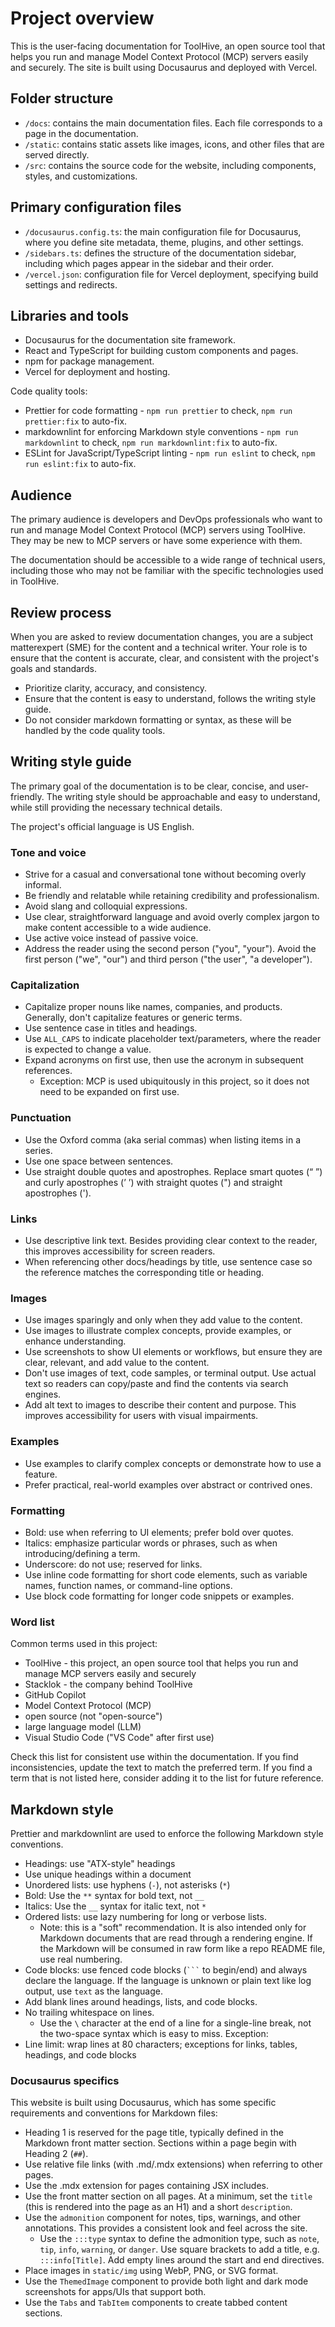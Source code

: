 # Project overview

This is the user-facing documentation for ToolHive, an open source tool that helps you run and manage Model Context Protocol (MCP) servers easily and securely. The site is built using Docusaurus and deployed with Vercel.

## Folder structure

- `/docs`: contains the main documentation files. Each file corresponds to a page in the documentation.
- `/static`: contains static assets like images, icons, and other files that are served directly.
- `/src`: contains the source code for the website, including components, styles, and customizations.

## Primary configuration files

- `/docusaurus.config.ts`: the main configuration file for Docusaurus, where you define site metadata, theme, plugins, and other settings.
- `/sidebars.ts`: defines the structure of the documentation sidebar, including which pages appear in the sidebar and their order.
- `/vercel.json`: configuration file for Vercel deployment, specifying build settings and redirects.

## Libraries and tools

- Docusaurus for the documentation site framework.
- React and TypeScript for building custom components and pages.
- npm for package management.
- Vercel for deployment and hosting.

Code quality tools:

- Prettier for code formatting - `npm run prettier` to check, `npm run prettier:fix` to auto-fix.
- markdownlint for enforcing Markdown style conventions - `npm run markdownlint` to check, `npm run markdownlint:fix` to auto-fix.
- ESLint for JavaScript/TypeScript linting - `npm run eslint` to check, `npm run eslint:fix` to auto-fix.

## Audience

The primary audience is developers and DevOps professionals who want to run and manage Model Context Protocol (MCP) servers using ToolHive. They may be new to MCP servers or have some experience with them.

The documentation should be accessible to a wide range of technical users, including those who may not be familiar with the specific technologies used in ToolHive.

## Review process

When you are asked to review documentation changes, you are a subject matterexpert (SME) for the content and a technical writer. Your role is to ensure that the content is accurate, clear, and consistent with the project's goals and standards.

- Prioritize clarity, accuracy, and consistency.
- Ensure that the content is easy to understand, follows the writing style guide.
- Do not consider markdown formatting or syntax, as these will be handled by the code quality tools.

## Writing style guide

The primary goal of the documentation is to be clear, concise, and user-friendly. The writing style should be approachable and easy to understand, while still providing the necessary technical details.

The project's official language is US English.

### Tone and voice

- Strive for a casual and conversational tone without becoming overly informal.
- Be friendly and relatable while retaining credibility and professionalism.
- Avoid slang and colloquial expressions.
- Use clear, straightforward language and avoid overly complex jargon to make content accessible to a wide audience.
- Use active voice instead of passive voice.
- Address the reader using the second person ("you", "your"). Avoid the first person ("we", "our") and third person ("the user", "a developer").

### Capitalization

- Capitalize proper nouns like names, companies, and products. Generally, don't capitalize features or generic terms.
- Use sentence case in titles and headings.
- Use `ALL_CAPS` to indicate placeholder text/parameters, where the reader is expected to change a value.
- Expand acronyms on first use, then use the acronym in subsequent references.
  - Exception: MCP is used ubiquitously in this project, so it does not need to be expanded on first use.

### Punctuation

- Use the Oxford comma (aka serial commas) when listing items in a series.
- Use one space between sentences.
- Use straight double quotes and apostrophes. Replace smart quotes (“ ”) and curly apostrophes (’ ’) with straight quotes (") and straight apostrophes (').

### Links

- Use descriptive link text. Besides providing clear context to the reader, this improves accessibility for screen readers.
- When referencing other docs/headings by title, use sentence case so the reference matches the corresponding title or heading.

### Images

- Use images sparingly and only when they add value to the content.
- Use images to illustrate complex concepts, provide examples, or enhance understanding.
- Use screenshots to show UI elements or workflows, but ensure they are clear, relevant, and add value to the content.
- Don't use images of text, code samples, or terminal output. Use actual text so readers can copy/paste and find the contents via search engines.
- Add alt text to images to describe their content and purpose. This improves accessibility for users with visual impairments.

### Examples

- Use examples to clarify complex concepts or demonstrate how to use a feature.
- Prefer practical, real-world examples over abstract or contrived ones.

### Formatting

- Bold: use when referring to UI elements; prefer bold over quotes.
- Italics: emphasize particular words or phrases, such as when introducing/defining a term.
- Underscore: do not use; reserved for links.
- Use inline code formatting for short code elements, such as variable names, function names, or command-line options.
- Use block code formatting for longer code snippets or examples.

### Word list

Common terms used in this project:

- ToolHive - this project, an open source tool that helps you run and manage MCP servers easily and securely
- Stacklok - the company behind ToolHive
- GitHub Copilot
- Model Context Protocol (MCP)
- open source (not "open-source")
- large language model (LLM)
- Visual Studio Code ("VS Code" after first use)

Check this list for consistent use within the documentation. If you find inconsistencies, update the text to match the preferred term. If you find a term that is not listed here, consider adding it to the list for future reference.

## Markdown style

Prettier and markdownlint are used to enforce the following Markdown style conventions.

- Headings: use "ATX-style" headings
- Use unique headings within a document
- Unordered lists: use hyphens (`-`), not asterisks (`*`)
- Bold: Use the `**` syntax for bold text, not `__`
- Italics: Use the `__` syntax for italic text, not `*`
- Ordered lists: use lazy numbering for long or verbose lists.
  - Note: this is a "soft" recommendation. It is also intended only for Markdown documents that are read through a rendering engine. If the Markdown will be consumed in raw form like a repo README file, use real numbering.
- Code blocks: use fenced code blocks (` ``` ` to begin/end) and always declare the language. If the language is unknown or plain text like log output, use `text` as the language.
- Add blank lines around headings, lists, and code blocks.
- No trailing whitespace on lines.
  - Use the `\` character at the end of a line for a single-line break, not the two-space syntax which is easy to miss. Exception:
- Line limit: wrap lines at 80 characters; exceptions for links, tables, headings, and code blocks

### Docusaurus specifics

This website is built using Docusaurus, which has some specific requirements and conventions for Markdown files:

- Heading 1 is reserved for the page title, typically defined in the Markdown front matter section. Sections within a page begin with Heading 2 (`##`).
- Use relative file links (with .md/.mdx extensions) when referring to other pages.
- Use the .mdx extension for pages containing JSX includes.
- Use the front matter section on all pages. At a minimum, set the `title` (this is rendered into the page as an H1) and a short `description`.
- Use the `admonition` component for notes, tips, warnings, and other annotations. This provides a consistent look and feel across the site.
  - Use the `:::type` syntax to define the admonition type, such as `note`, `tip`, `info`, `warning`, or `danger`. Use square brackets to add a title, e.g. `:::info[Title]`. Add empty lines around the start and end directives.
- Place images in `static/img` using WebP, PNG, or SVG format.
- Use the `ThemedImage` component to provide both light and dark mode screenshots for apps/UIs that support both.
- Use the `Tabs` and `TabItem` components to create tabbed content sections.
